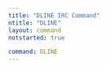 ```yaml
---
title: "DLINE IRC Command"
ntitle: "DLINE"
layout: command
notstarted: true

command: DLINE
---
```

